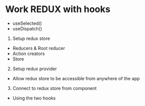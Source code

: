 # Work REDUX with hooks

- useSelected()
- useDispatch()

1. Setup redux store

- Reducers & Root reducer
- Action creators
- Store

2. Setup redux provider

- Allow redux store to be accessible from anywhere of the app


3. Connect to redux store from component

- Using the two hooks

